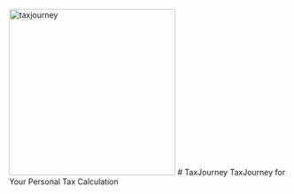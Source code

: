 
<img src="https://i.ibb.co/XkfWSvN/TJ.jpg" width="300" alt="taxjourney">
# TaxJourney
TaxJourney for Your Personal Tax Calculation
